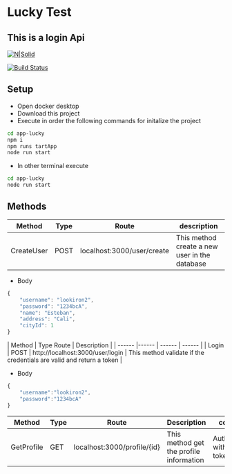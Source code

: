 # Lucky Test
##  This is a login Api

[![N|Solid](https://cldup.com/dTxpPi9lDf.thumb.png)](https://nodesource.com/products/nsolid)

[![Build Status](https://travis-ci.org/joemccann/dillinger.svg?branch=master)](https://travis-ci.org/joemccann/dillinger)

## Setup

- Open docker desktop
- Download this project
- Execute in order the following commands for initalize the project
```sh
cd app-lucky
npm i
npm runs tartApp
node run start
```
- In other terminal execute
```sh
cd app-lucky
node run start
```

## Methods

| Method | Type |Route | description |
| ------ | ------ | ------ |------ |
| CreateUser | POST | localhost:3000/user/create | This method create a new user in the database |

 - Body
```javascript
{
    "username": "lookiron2",
    "password": "1234bcA",
    "name": "Esteban",
    "address": "Cali",
    "cityId": 1
}
```

| Method | Type  Route | Description |
| ------ |------ | ------ | ------ |
| Login | POST | http://localhost:3000/user/login | This method validate if the credentials are valid and return a token |

 - Body
```javascript
{
    "username":"lookiron2",
    "password":"1234bcA"
}
```

| Method | Type | Route | Description | constrain |
| ------ | ------ |------ | ------ | ------ |
| GetProfile | GET | localhost:3000/profile/{id} | This method get the profile information|Authorization with bearer token |


